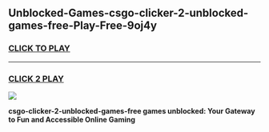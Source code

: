 
## Unblocked-Games-csgo-clicker-2-unblocked-games-free-Play-Free-9oj4y
<h3>
<a href="https://premium76.site?title=csgo-clicker-2-unblocked-games-free&ref=24M">CLICK TO PLAY</a></h3>
<hr>

<h3>
<a href="https://premium76.site?title=csgo-clicker-2-unblocked-games-free&ref=24M">CLICK 2 PLAY</a>
  
</h3>

<a href="https://premium76.site?title=csgo-clicker-2-unblocked-games-free&ref=24M"><img src="https://clearcache.store/games.png"></a>


**csgo-clicker-2-unblocked-games-free games unblocked: Your Gateway to Fun and Accessible Online Gaming**
